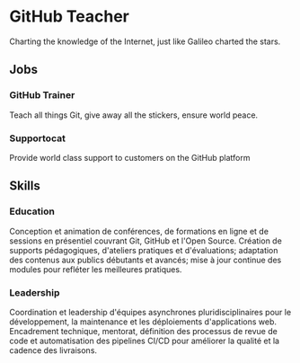 # GitHub Teacher

Charting the knowledge of the Internet, just like Galileo charted the stars.

## Jobs

### GitHub Trainer

Teach all things Git, give away all the stickers, ensure world peace.

### Supportocat

Provide world class support to customers on the GitHub platform

## Skills

### Education

Conception et animation de conférences, de formations en ligne et de sessions en présentiel couvrant Git, GitHub et l'Open Source. Création de supports pédagogiques, d'ateliers pratiques et d'évaluations; adaptation des contenus aux publics débutants et avancés; mise à jour continue des modules pour refléter les meilleures pratiques.

### Leadership

Coordination et leadership d'équipes asynchrones pluridisciplinaires pour le développement, la maintenance et les déploiements d'applications web. Encadrement technique, mentorat, définition des processus de revue de code et automatisation des pipelines CI/CD pour améliorer la qualité et la cadence des livraisons.
